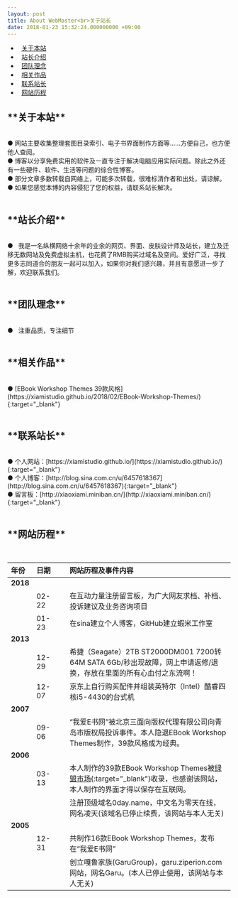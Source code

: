 ```yaml
---
layout: post
title: About WebMaster<br>关于站长
date: 2018-01-23 15:32:24.000000000 +09:00
---
```

*   [关于本站](#1)
*   [站长介绍](#2)
*   [团队理念](#3)
*   [相关作品](#4)
*   [联系站长](#5)
*   [网站历程](#6)


<h2 id="1">**关于本站**</h2><br>
●   网站主要收集整理套图目录索引、电子书界面制作方面等……方便自己，也方便他人查阅。<br>
●   博客以分享免费实用的软件及一直专注于解决电脑应用实际问题。除此之外还有一些硬件、软件、生活等问题的综合性博客。<br>
●   部分文章多数转载自网络上，可能多次转载，很难标清作者和出处，请谅解。<br>
●   如果您感觉本博的内容侵犯了您的权益，请联系站长解决。<br>
    <br>
<h2 id="2">**站长介绍**</h2><br>
●   我是一名纵横网络十余年的业余的网页、界面、皮肤设计师及站长，建立及迁移无数网站及免费虚拟主机，也花费了RMB购买过域名及空间。爱好广泛，寻找更多志同道合的朋友一起可以加入，如果你对我们感兴趣，并且有意愿进一步了解，欢迎联系我们。<br>
   <br>
<h2 id="3">**团队理念**</h2><br>
●   注重品质，专注细节<br>
<br>
<h2 id="4">**相关作品**</h2><br>
●   [EBook Workshop Themes 39款风格](https://xiamistudio.github.io/2018/02/EBook-Workshop-Themes/){:target="_blank"}<br> 
    <br>
<h2 id="5">**联系站长**</h2><br>
●   个人网站：[https://xiamistudio.github.io/](https://xiamistudio.github.io/){:target="_blank"}<br>
●   个人博客：[http://blog.sina.com.cn/u/6457618367](http://blog.sina.com.cn/u/6457618367){:target="_blank"}<br>
●   留言板：[http://xiaoxiami.miniban.cn/](http://xiaoxiami.miniban.cn/){:target="_blank"}
  <br>
  <br>
<h2 id="6">**网站历程**</h2><br>

| 年份 | 日期 |     |网站历程及事件内容 |
|:-------------|:-------------|:------|:------------| 
|**2018**|     |     ||
|    |02-22|     |在互动力量注册留言板，为广大网友求档、补档、投诉建议及业务咨询项目|
|    |01-23|     |在sina建立个人博客，GitHub建立蝦米工作室|
|**2013**|     |     ||
|    |12-29|     |希捷（Seagate）2TB ST2000DM001 7200转64M SATA 6Gb/秒出现故障，网上申请返修/退换，存放在里面的所有心血付之东流啊！|
|    |12-07|     |京东上自行购买配件并组装英特尔（Intel）酷睿四核i5-4430的台式机|
|**2007**|     |     ||
|    |09-06|     |“我爱E书网”被北京三面向版权代理有限公司向青岛市版权局投诉事件。本人隐退EBook Workshop Themes制作，39款风格成为经典。|
|**2006**|     |     ||
|    |03-13|     |本人制作的39款EBook Workshop Themes被[绿盟市场](http://www.xdowns.com/soft/38/217/2006/Soft_7092.html){:target="_blank"}收录，也感谢该网站，本人制作的界面才得以保存在互联网。|
|    |     |     |注册顶级域名0day.name，中文名为零天在线，网名凌天(该域名已停止续费，该网站与本人无关)|
|**2005**|     |     ||
|    |12-31|     |共制作16款EBook Workshop Themes，发布在“我爱E书网”|
|    |     |     |创立嘎鲁家族(GaruGroup)，garu.ziperion.com网站，网名Garu。(本人已停止使用，该网站与本人无关)|
